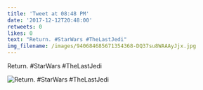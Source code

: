 ```yaml
---
title: 'Tweet at 08:48 PM'
date: '2017-12-12T20:48:00'
retweets: 0
likes: 0
text: "Return. #StarWars #TheLastJedi"
img_filename: /images/940684685671354368-DQ37su8WAAAyJjx.jpg
---
```

Return. #StarWars #TheLastJedi

![Return. #StarWars #TheLastJedi](/images/940684685671354368-DQ37su8WAAAyJjx.jpg "Return. #StarWars #TheLastJedi")